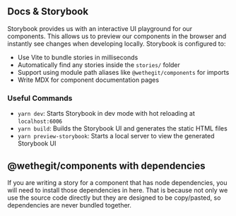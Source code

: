## Docs & Storybook

Storybook provides us with an interactive UI playground for our components. This allows us to preview our components in the browser and instantly see changes when developing locally. Storybook is configured to:

- Use Vite to bundle stories in milliseconds
- Automatically find any stories inside the `stories/` folder
- Support using module path aliases like `@wethegit/components` for imports
- Write MDX for component documentation pages

### Useful Commands

- `yarn dev`: Starts Storybook in dev mode with hot reloading at `localhost:6006`
- `yarn build`: Builds the Storybook UI and generates the static HTML files
- `yarn preview-storybook`: Starts a local server to view the generated Storybook UI

## @wethegit/components with dependencies

If you are writing a story for a component that has node dependencies, you will need to install those dependencies in here. That is because not only we use the source code directly but they are designed to be copy/pasted, so dependencies are never bundled together.
